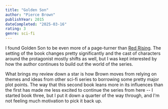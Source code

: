 ```yaml
---
title: "Golden Son"
author: "Pierce Brown"
publishYear: 2015
dateCompleted: "2025-03-16"
rating: 3
genre: sci-fi
---
```


I found Golden Son to be even more of a page-turner than [Red Rising](red-rising). The
setting of the book changes pretty significantly and the cast of characters around the
protagonist mostly shifts as well, but I was kept interested by how the author continues
to build out the world of the series.

What brings my review down a star is how Brown moves from relying on themes and ideas from
other sci-fi series to borrowing some pretty major plot points. The way that this second
book leans more in its influences than the first has made me less excited to continue the
series from here -- I started book three, but I put it down a quarter of the way through, and
I'm not feeling much motivation to pick it back up.
